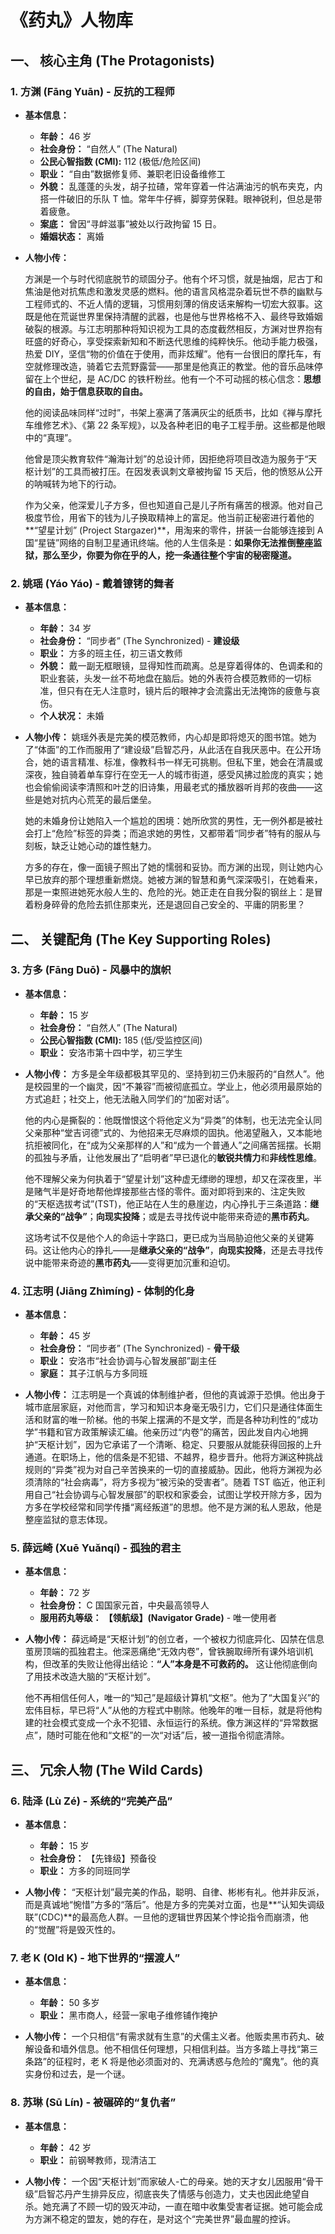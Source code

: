 # 《药丸》人物库

## **一、 核心主角 (The Protagonists)**

### **1. 方渊 (Fāng Yuān) - 反抗的工程师**

- **基本信息：**

  - **年龄：** 46 岁
  - **社会身份：** “自然人” (The Natural)
  - **公民心智指数 (CMI):** 112 (极低/危险区间)
  - **职业：** “自由”数据修复师、兼职老旧设备维修工
  - **外貌：** 乱蓬蓬的头发，胡子拉碴，常年穿着一件沾满油污的帆布夹克，内搭一件破旧的乐队 T 恤。常年牛仔裤，脚穿劳保鞋。眼神锐利，但总是带着疲惫。
  - **案底：** 曾因“寻衅滋事”被处以行政拘留 15 日。
  - **婚姻状态：** 离婚

- **人物小传：**

  方渊是一个与时代彻底脱节的顽固分子。他有个坏习惯，就是抽烟，尼古丁和焦油是他对抗焦虑和激发灵感的燃料。他的语言风格混杂着玩世不恭的幽默与工程师式的、不近人情的逻辑，习惯用刻薄的俏皮话来解构一切宏大叙事。这既是他在荒诞世界里保持清醒的武器，也是他与世界格格不入、最终导致婚姻破裂的根源。与江志明那种将知识视为工具的态度截然相反，方渊对世界抱有旺盛的好奇心，享受探索新知和不断迭代思维的纯粹快乐。他动手能力极强，热爱 DIY，坚信“物的价值在于使用，而非炫耀”。他有一台很旧的摩托车，有空就修理改造，骑着它去荒野露营——那里是他真正的教堂。他的音乐品味停留在上个世纪，是 AC/DC 的铁杆粉丝。他有一个不可动摇的核心信念：**思想的自由，始于信息获取的自由。**

  他的阅读品味同样“过时”，书架上塞满了落满灰尘的纸质书，比如《禅与摩托车维修艺术》、《第 22 条军规》，以及各种老旧的电子工程手册。这些都是他眼中的“真理”。

  他曾是顶尖教育软件“瀚海计划”的总设计师，因拒绝将项目改造为服务于“天枢计划”的工具而被打压。在因发表讽刺文章被拘留 15 天后，他的愤怒从公开的呐喊转为地下的行动。

  作为父亲，他深爱儿子方多，但也知道自己是儿子所有痛苦的根源。他对自己极度节俭，用省下的钱为儿子换取精神上的富足。他当前正秘密进行着他的**“望星计划” (Project Stargazer)**，用淘来的零件，拼装一台能够连接到 A 国“星链”网络的自制卫星通讯终端。他的人生信条是：**如果你无法推倒整座监狱，那么至少，你要为你在乎的人，挖一条通往整个宇宙的秘密隧道。**

### **2. 姚瑶 (Yáo Yáo) - 戴着镣铐的舞者**

- **基本信息：**

  - **年龄：** 34 岁
  - **社会身份：** “同步者” (The Synchronized) - **建设级**
  - **职业：** 方多的班主任，初三语文教师
  - **外貌：** 戴一副无框眼镜，显得知性而疏离。总是穿着得体的、色调柔和的职业套装，头发一丝不苟地盘在脑后。她的外表符合模范教师的一切标准，但只有在无人注意时，镜片后的眼神才会流露出无法掩饰的疲惫与哀伤。
  - **个人状况：** 未婚

- **人物小传：**
  姚瑶外表是完美的模范教师，内心却是即将熄灭的图书馆。她为了“体面”的工作而服用了“建设级”启智芯丹，从此活在自我厌恶中。在公开场合，她的语言精准、标准，像教科书一样无可挑剔。但私下里，她会在清晨或深夜，独自骑着单车穿行在空无一人的城市街道，感受风拂过脸庞的真实；她也会偷偷阅读李清照和叶芝的旧诗集，用最老式的播放器听肖邦的夜曲——这些是她对抗内心荒芜的最后堡垒。

  她的未婚身份让她陷入一个尴尬的困境：她所欣赏的男性，无一例外都是被社会打上“危险”标签的异类；而追求她的男性，又都带着“同步者”特有的服从与刻板，缺乏让她心动的雄性魅力。

  方多的存在，像一面镜子照出了她的懦弱和妥协。而方渊的出现，则让她内心早已放弃的那个理想重新燃烧。她被方渊的智慧和勇气深深吸引，在她看来，那是一束照进她死水般人生的、危险的光。她正走在自我分裂的钢丝上：是冒着粉身碎骨的危险去抓住那束光，还是退回自己安全的、平庸的阴影里？

## **二、 关键配角 (The Key Supporting Roles)**

### **3. 方多 (Fāng Duō) - 风暴中的旗帜**

- **基本信息：**

  - **年龄：** 15 岁
  - **社会身份：** “自然人” (The Natural)
  - **公民心智指数 (CMI):** 185 (低/受监控区间)
  - **职业：** 安洛市第十四中学，初三学生

- **人物小传：**
  方多是全年级都极其罕见的、坚持到初三仍未服药的“自然人”。他是校园里的一个幽灵，因“不兼容”而被彻底孤立。学业上，他必须用最原始的方式追赶；社交上，他无法融入同学们的“加密对话”。

  他的内心是撕裂的：他既憎恨这个将他定义为“异类”的体制，也无法完全认同父亲那种“堂吉诃德”式的、为他招来无尽麻烦的固执。他渴望融入，又本能地抗拒被同化，在“成为父亲那样的人”和“成为一个普通人”之间痛苦摇摆。长期的孤独与矛盾，让他发展出了“启明者”早已退化的**敏锐共情力**和**非线性思维**。

  他不理解父亲为何执着于“望星计划”这种虚无缥缈的理想，却又在深夜里，半是赌气半是好奇地帮他焊接那些古怪的零件。面对即将到来的、注定失败的“天枢选拔考试”(TST)，他正站在人生的悬崖边，内心挣扎于三条道路：**继承父亲的“战争”**；**向现实投降**；或是去寻找传说中能带来奇迹的**黑市药丸**。

  这场考试不仅是他个人的命运十字路口，更已成为当局胁迫他父亲的关键筹码。这让他内心的挣扎——是**继承父亲的“战争”**，**向现实投降**，还是去寻找传说中能带来奇迹的**黑市药丸**——变得更加沉重和迫切。

### **4. 江志明 (Jiāng Zhìmíng) - 体制的化身**

- **基本信息：**

  - **年龄：** 45 岁
  - **社会身份：** “同步者” (The Synchronized) - **骨干级**
  - **职业：** 安洛市“社会协调与心智发展部”副主任
  - **家庭：** 其子江帆与方多同班

- **人物小传：**
  江志明是一个真诚的体制维护者，但他的真诚源于恐惧。他出身于城市底层家庭，对他而言，学习和知识本身毫无吸引力，它们只是通往体面生活和财富的唯一阶梯。他的书架上摆满的不是文学，而是各种功利性的“成功学”书籍和官方政策解读汇编。他亲历过“内卷”的痛苦，因此发自内心地拥护“天枢计划”，因为它承诺了一个清晰、稳定、只要服从就能获得回报的上升通道。在职场上，他的信条是不犯错、不越界，稳步晋升。他将方渊这种挑战规则的“异类”视为对自己辛苦换来的一切的直接威胁。因此，他将方渊视为必须清除的“社会病毒”，将方多视为“被污染的受害者”。随着 TST 临近，他正利用自己“社会协调与心智发展部”的职权和家委会，试图让学校开除方多，因为方多在学校经常和同学传播“离经叛道”的思想。他不是方渊的私人恩敌，他是整座监狱的意志体现。

### **5. 薛远崎 (Xuē Yuǎnqí) - 孤独的君主**

- **基本信息：**

  - **年龄：** 72 岁
  - **社会身份：** C 国国家元首，中央最高领导人
  - **服用药丸等级：** **【领航级】(Navigator Grade)** - 唯一使用者

- **人物小传：**
  薛远崎是“天枢计划”的创立者，一个被权力彻底异化、囚禁在信息茧房顶端的孤独君主。他深恶痛绝“无效内卷”，曾铁腕取缔所有课外培训机构，但改革的失败让他得出结论：**“人”本身是不可救药的。** 这让他彻底倒向了用技术改造大脑的“天枢计划”。

  他不再相信任何人，唯一的“知己”是超级计算机“文枢”。他为了“大国复兴”的宏伟目标，早已将“人”从他的方程式中剔除。他晚年的唯一目标，就是将他构建的社会模式变成一个永不犯错、永恒运行的系统。像方渊这样的“异常数据点”，随时可能在他和“文枢”的一次“对话”后，被一道指令彻底清除。

## **三、 冗余人物 (The Wild Cards)**

### **6. 陆泽 (Lù Zé) - 系统的“完美产品”**

- **基本信息：**

  - **年龄：** 15 岁
  - **社会身份：** 【先锋级】预备役
  - **职业：** 方多的同班同学

- **人物小传：**
  “天枢计划”最完美的作品，聪明、自律、彬彬有礼。他并非反派，而是真诚地“惋惜”方多的“落后”。他是方多的完美对立面，也是**“认知失调级联”(CDC)**的最高危人群。一旦他的逻辑世界因某个悖论指令而崩溃，他的“觉醒”将是毁灭性的。

### **7. 老 K (Old K) - 地下世界的“摆渡人”**

- **基本信息：**

  - **年龄：** 50 多岁
  - **职业：** 黑市商人，经营一家电子维修铺作掩护

- **人物小传：**
  一个只相信“有需求就有生意”的犬儒主义者。他贩卖黑市药丸、破解设备和墙外信息。他不相信任何理想，只相信利益。当方多踏上寻找“第三条路”的征程时，老 K 将是他必须面对的、充满诱惑与危险的“魔鬼”。他的真实身份和过去，是一个谜。

### **8. 苏琳 (Sū Lín) - 被碾碎的“复仇者”**

- **基本信息：**

  - **年龄：** 42 岁
  - **职业：** 前钢琴教师，现清洁工

- **人物小传：**
  一个因“天枢计划”而家破人-亡的母亲。她的天才女儿因服用“骨干级”启智芯丹产生排异反应，彻底丧失了情感与创造力，丈夫也因此绝望自杀。她充满了不顾一切的毁灭冲动，一直在暗中收集受害者证据。她可能会成为方渊不稳定的盟友，她的存在，是对这个“完美世界”最血腥的控诉。
